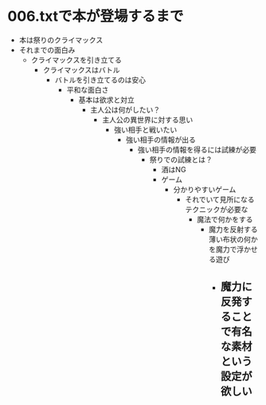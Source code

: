# 006.txtで本が登場するまで
- 本は祭りのクライマックス
- それまでの面白み
  - クライマックスを引き立てる
    - クライマックスはバトル
      - バトルを引き立てるのは安心
        - 平和な面白さ
          - 基本は欲求と対立
            - 主人公は何がしたい？
              - 主人公の異世界に対する思い
                - 強い相手と戦いたい
                  - 強い相手の情報が出る
                    - 強い相手の情報を得るには試練が必要
                      - 祭りでの試練とは？
                        - 酒はNG
                        - ゲーム
                          - 分かりやすいゲーム
                            - それでいて見所になるテクニックが必要な
                              - 魔法で何かをする
                                - 魔力を反射する薄い布状の何かを魔力で浮かせる遊び
                                  - 魔力に反発することで有名な素材という設定が欲しい
                                    - 
